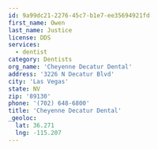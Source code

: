 ```yaml
---
id: 9a99dc21-2276-45c7-b1e7-ee35694921fd
first_name: Owen
last_name: Justice
license: DDS
services:
  - dentist
category: Dentists
org_name: 'Cheyenne Decatur Dental'
address: '3226 N Decatur Blvd'
city: 'Las Vegas'
state: NV
zip: '89130'
phone: '(702) 648-6800'
title: 'Cheyenne Decatur Dental'
_geoloc:
  lat: 36.271
  lng: -115.207
---
```

